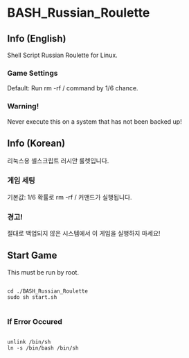 # BASH_Russian_Roulette

## Info (English)

Shell Script Russian Roulette for Linux.

### Game Settings

Default: Run rm -rf / command by 1/6 chance.

### Warning!

Never execute this on a system that has not been backed up!

## Info (Korean)

리눅스용 셸스크립트 러시안 룰렛입니다.

### 게임 세팅

기본값: 1/6 확률로 rm -rf / 커맨드가 실행됩니다.

### 경고!

절대로 백업되지 않은 시스템에서 이 게임을 실행하지 마세요!

## Start Game

This must be run by root.

<pre>
<code>
cd ./BASH_Russian_Roulette
sudo sh start.sh
</code>
</pre>

### If Error Occured 

<pre>
<code>
unlink /bin/sh
ln -s /bin/bash /bin/sh
</code>
</pre>
